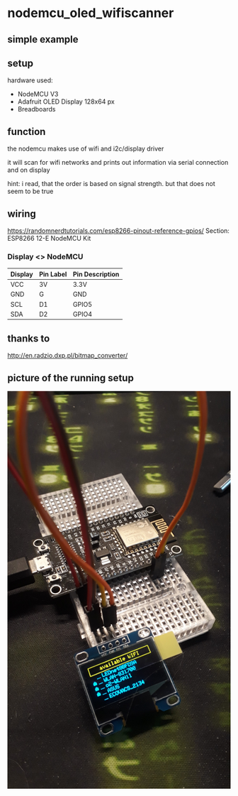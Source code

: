 # nodemcu_oled_wifiscanner

## simple example

## setup
hardware used:
- NodeMCU V3
- Adafruit OLED Display 128x64 px
- Breadboards

## function

the nodemcu makes use of wifi and i2c/display driver

it will scan for wifi networks and prints out information via serial connection and on display

hint: i read, that the order is based on signal strength. but that does not seem to be true

## wiring

https://randomnerdtutorials.com/esp8266-pinout-reference-gpios/
Section: ESP8266 12-E NodeMCU Kit

### Display <> NodeMCU
| Display | Pin Label | Pin Description |
|---------|-----------|-----------------|
| VCC     | 3V        | 3.3V            |
| GND     | G         | GND             |
| SCL     | D1        | GPIO5           |
| SDA     | D2        | GPIO4           |

## thanks to

http://en.radzio.dxp.pl/bitmap_converter/


## picture of the running setup

![Breadboard](https://github.com/subbamaggus/nodemcu_oled_wifiscanner/blob/main/live_image.jpeg?raw=true)

